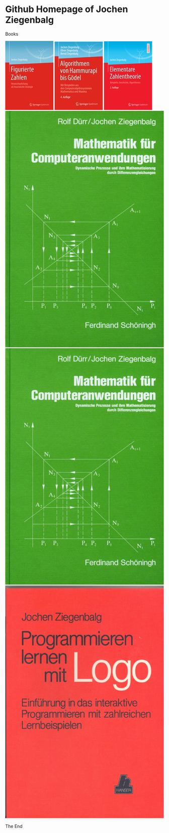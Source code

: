# Github Homepage of Jochen Ziegenbalg
Books 

![Figurate Numbers](https://github.com/Jochen-Ziegenbalg/homepage-JZ/blob/master/Figurierte-Zahlen-U1.jpg) 
![](https://github.com/Jochen-Ziegenbalg/homepage-JZ/blob/master/AHG-cover-%20U1-Springer.jpg) 
![](https://github.com/Jochen-Ziegenbalg/homepage-JZ/blob/master/EZTH-cover-U1-Springer.jpg)
![](https://github.com/Jochen-Ziegenbalg/homepage-JZ/blob/master/Dynamische-Prozesse-U1-pw.jpg)
![](https://raw.githubusercontent.com/Jochen-Ziegenbalg/homepage-JZ/master/Dynamische-Prozesse-U1-pw.jpg)
![](https://raw.githubusercontent.com/Jochen-Ziegenbalg/homepage-JZ/master/Programmieren-lernen-mit-Logo-U1.jpg)

The End 
